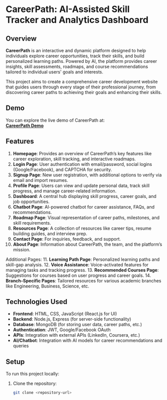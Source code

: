# CareerPath: AI-Assisted Skill Tracker and Analytics Dashboard

## Overview

**CareerPath** is an interactive and dynamic platform designed to help individuals explore career opportunities, track their skills, and build personalized learning paths. Powered by AI, the platform provides career insights, skill assessments, roadmaps, and course recommendations tailored to individual users' goals and interests.

This project aims to create a comprehensive career development website that guides users through every stage of their professional journey, from discovering career paths to achieving their goals and enhancing their skills.

## Demo

You can explore the live demo of CareerPath at:  
[**CareerPath Demo**](https://career-path-sand.vercel.app/)

## Features

1. **Homepage**: Provides an overview of CareerPath’s key features like career exploration, skill tracking, and interactive roadmaps.
2. **Login Page**: User authentication with email/password, social logins (Google/Facebook), and CAPTCHA for security.
3. **Signup Page**: New user registration, with additional options to verify via email and import resumes.
4. **Profile Page**: Users can view and update personal data, track skill progress, and manage career-related information.
5. **Dashboard**: A central hub displaying skill progress, career goals, and job opportunities.
6. **Chatbot Page**: AI-powered chatbot for career assistance, FAQs, and recommendations.
7. **Roadmap Page**: Visual representation of career paths, milestones, and skill requirements.
8. **Resources Page**: A collection of resources like career tips, resume building guides, and interview prep.
9. **Contact Page**: For inquiries, feedback, and support.
10. **About Page**: Information about CareerPath, the team, and the platform’s mission.

Additional Pages:
11. **Learning Path Page**: Personalized learning paths and skill-gap analysis.
12. **Voice Assistance**: Voice-activated features for managing tasks and tracking progress.
13. **Recommended Courses Page**: Suggestions for courses based on user progress and career goals.
14. **Branch-Specific Pages**: Tailored resources for various academic branches like Engineering, Business, Science, etc.

## Technologies Used

- **Frontend**: HTML, CSS, JavaScript (React.js for UI)
- **Backend**: Node.js, Express (for server-side functionality)
- **Database**: MongoDB (for storing user data, career paths, etc.)
- **Authentication**: JWT, Google/Facebook OAuth
- **APIs**: Integration with external APIs (LinkedIn, Coursera, etc.)
- **AI/Chatbot**: Integration with AI models for career recommendations and queries

## Setup

To run this project locally:

1. Clone the repository:
   ```bash
   git clone <repository-url>
